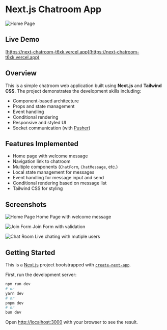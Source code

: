 # Next.js Chatroom App

![Home Page](public/screenshot/welcome.png)

## Live Demo
 [https://next-chatroom-t6xk.vercel.app](https://next-chatroom-t6xk.vercel.app)

## Overview

This is a simple chatroom web application built using **Next.js** and **Tailwind CSS**. The project demonstrates the development skills including: 

- Component-based architecture
- Props and state management
- Event handling
- Conditional rendering
- Responsive and styled UI
- Socket communication (with [Pusher]('https://pusher.com/'))

## Features Implemented

- Home page with welcome message
- Navigation link to chatroom
- Multiple components (`ChatForm`, `ChatMessage`, etc.)
- Local state management for messages
- Event handling for message input and send
- Conditional rendering based on message list
- Tailwind CSS for styling

## Screenshots
![Home Page](public/screenshot/welcome.png)
Home Page with welcome message

![Join Form](public/screenshot/validation.png)
Join Form with validation

![Chat Room](public/screenshot/chatroom2.png)
Live chating with mutiple users


## Getting Started
This is a [Next.js](https://nextjs.org) project bootstrapped with [`create-next-app`](https://nextjs.org/docs/app/api-reference/cli/create-next-app).

First, run the development server:

```bash
npm run dev
# or
yarn dev
# or
pnpm dev
# or
bun dev
```
Open [http://localhost:3000](http://localhost:3000) with your browser to see the result.
